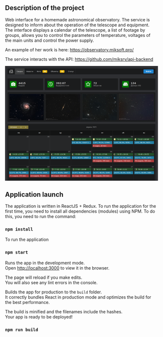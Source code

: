 ## Description of the project 

Web interface for a homemade astronomical observatory. The service is designed to inform about the operation of the telescope and equipment. The interface displays a calendar of the telescope, a list of footage by groups, allows you to control the parameters of temperature, voltages of the main units and control the power supply. 

An example of her work is here: https://observatory.miksoft.pro/

The service interacts with the API: https://github.com/miksrv/api-backend

![General view of the interface](./../documentation/ui-screen-1.png)

## Application launch

The application is written in ReactJS + Redux. To run the application for the first time, you need to install all dependencies (modules) using NPM. To do this, you need to run the command: 

### `npm install`

To run the application 

### `npm start`

Runs the app in the development mode.<br />
Open [http://localhost:3000](http://localhost:3000) to view it in the browser.

The page will reload if you make edits.<br />
You will also see any lint errors in the console.

Builds the app for production to the `build` folder.<br />
It correctly bundles React in production mode and optimizes the build for the best performance.

The build is minified and the filenames include the hashes.<br />
Your app is ready to be deployed!

### `npm run build`
